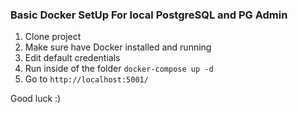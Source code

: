 ### Basic Docker SetUp For local PostgreSQL and PG Admin

1. Clone project
2. Make sure have Docker installed and running
3. Edit default credentials
3. Run inside of the folder `docker-compose up -d`
4. Go to `http://localhost:5001/`

Good luck :)